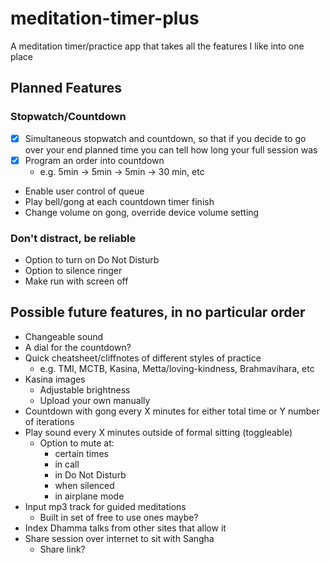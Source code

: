 # meditation-timer-plus
A meditation timer/practice app that takes all the features I like into one place

## Planned Features

### Stopwatch/Countdown

- [x] Simultaneous stopwatch and countdown, so that if you decide to go over your end planned time you can tell how long your full session was
- [x] Program an order into countdown
  - e.g. 5min -> 5min -> 5min -> 30 min, etc
- Enable user control of queue
- Play bell/gong at each countdown timer finish
- Change volume on gong, override device volume setting

### Don't distract, be reliable

- Option to turn on Do Not Disturb
- Option to silence ringer
- Make run with screen off

## Possible future features, in no particular order

- Changeable sound
- A dial for the countdown?
- Quick cheatsheet/cliffnotes of different styles of practice
  - e.g. TMI, MCTB, Kasina, Metta/loving-kindness, Brahmavihara, etc
- Kasina images
  - Adjustable brightness
  - Upload your own manually
- Countdown with gong every X minutes for either total time or Y number of iterations
- Play sound every X minutes outside of formal sitting (toggleable)
  - Option to mute at:
    - certain times
    - in call
    - in Do Not Disturb
    - when silenced
    - in airplane mode
- Input mp3 track for guided meditations
  - Built in set of free to use ones maybe?
- Index Dhamma talks from other sites that allow it
- Share session over internet to sit with Sangha
  - Share link?
